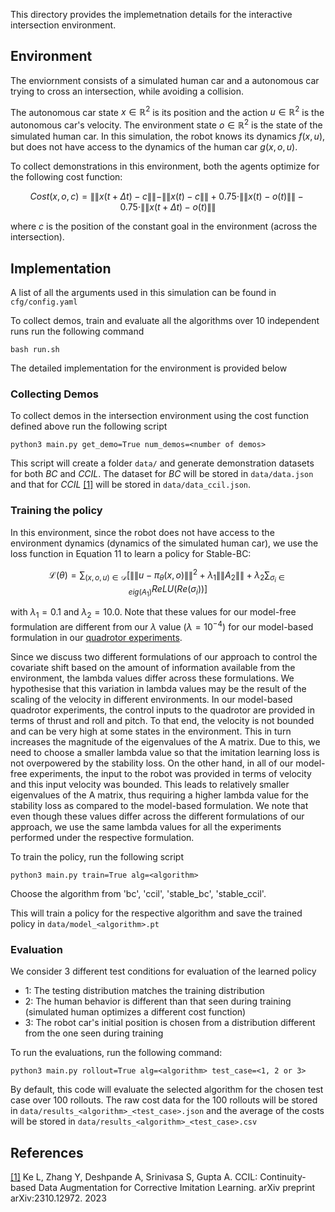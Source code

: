 This directory provides the implemetnation details for the interactive intersection environment.

## Environment
The enviornment consists of a simulated human car and a autonomous car trying to cross an intersection, while avoiding a collision.

The autonomous car state $x \in \mathbb{R}^2$ is its position and the action $u \in \mathbb{R}^2$ is the autonomous car's velocity. The environment state $o \in \mathbb {R}^2$ is the state of the simulated human car. In this simulation, the robot knows its dynamics $f(x, u)$, but does not have access to the dynamics of the human car $g(x, o, u)$.

To collect demonstrations in this environment, both the agents optimize for the following cost function:

$$
Cost(x, o, c) = \|\|x(t + \Delta t) - c\|\| - \|\|x(t) - c\|\| + 0.75 \cdot \|\|x(t) - o(t)\|\| - 0.75 \cdot \|\|x(t + \Delta t) - o(t)\|\|
$$

where $c$ is the position of the constant goal in the environment (across the intersection).

## Implementation
A list of all the arguments used in this simulation can be found in `cfg/config.yaml`

To collect demos, train and evaluate all the algorithms over 10 independent runs run the following command
```
bash run.sh
```

The detailed implementation for the environment is provided below

### Collecting Demos
To collect demos in the intersection environment using the cost function defined above run the following script
```
python3 main.py get_demo=True num_demos=<number of demos>
```
This script will create a folder `data/` and generate demonstration datasets for both *BC* and *CCIL*. The dataset for *BC* will be stored in `data/data.json` and that for *CCIL* [[1]](#references) will be stored in `data/data_ccil.json`.

### Training the policy
In this environment, since the robot does not have access to the environment dynamics (dynamics of the simulated human car), we use the loss function in Equation 11 to learn a policy for Stable-BC:

$$
\mathcal L(\theta) = \sum_{(x, o, u) \in \mathcal D}\Big [ \|\|u - \pi_\theta(x, o)\|\|^2 + \lambda_1 \|\|A_2\|\| + \lambda_2 \sum_{\sigma_i \in eig(A_1)} ReLU(Re(\sigma_i)) \Big]
$$

with $\lambda_1 = 0.1$ and $\lambda_2=10.0$. Note that these values for our model-free formulation are different from our $\lambda$ value ($\lambda=10^{-4}$) for our model-based formulation in our [quadrotor experiments](https://github.com/VT-Collab/Stable_BC/tree/master/sim-quadrotor). 

Since we discuss two different formulations of our approach to control the covariate shift based on the amount of information available from the environment, the lambda values differ across these formulations.
We hypothesise that this variation in lambda values may be the result of the scaling of the velocity in different environments. In our model-based quadrotor experiments, the control inputs to the quadrotor are provided in terms of thrust and roll and pitch. To that end, the velocity is not bounded and can be very high at some states in the environment. This in turn increases the magnitude of the eigenvalues of the A matrix. Due to this, we need to choose a smaller lambda value so that the imitation learning loss is not overpowered by the stability loss. On the other hand, in all of our model-free experiments, the input to the robot was provided in terms of velocity and this input velocity was bounded. This leads to relatively smaller eigenvalues of the A matrix, thus requiring a higher lambda value for the stability loss as  compared to the model-based formulation. We note that even though these values differ across the different formulations of our approach, we use the same lambda values for all the experiments performed under the respective formulation.


To train the policy, run the following script
```
python3 main.py train=True alg=<algorithm>
```
Choose the algorithm from 'bc', 'ccil', 'stable_bc', 'stable_ccil'.

This will train a policy for the respective algorithm and save the trained policy in `data/model_<algorithm>.pt`

### Evaluation
We consider 3 different test conditions for evaluation of the learned policy
- 1: The testing distribution matches the training distribution
- 2: The human behavior is different than that seen during training (simulated human optimizes a different cost function)
- 3: The robot car's initial position is chosen from a distribution different from the one seen during training

To run the evaluations, run the following command:
```
python3 main.py rollout=True alg=<algorithm> test_case=<1, 2 or 3>
```
By default, this code will evaluate the selected algorithm for the chosen test case over 100 rollouts. The raw cost data for the 100 rollouts will be stored in `data/results_<algorithm>_<test_case>.json` and the average of the costs will be stored in `data/results_<algorithm>_<test_case>.csv`

## References
[[1]](https://arxiv.org/abs/2310.12972) Ke L, Zhang Y, Deshpande A, Srinivasa S, Gupta A. CCIL: Continuity-based Data Augmentation for Corrective Imitation Learning. arXiv preprint arXiv:2310.12972. 2023